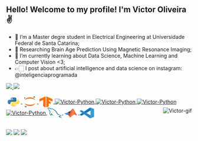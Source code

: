 ## Hello! Welcome to my profile! I'm Victor Oliveira ✌

- 🔭 I’m a Master degre student in Electrical Engineering at Universidade Federal de Santa Catarina;
- 🧠 Researching Brain Age Prediction Using Magnetic Resonance Imaging;
- 🌱 I’m currently learning about Data Science, Machine Learning and Computer Vision <3;
- 👉🏻 I post about artificial intelligence and data science on instagram: @inteligenciaprogramada

<div>
  <a href="https://github.com/victor-hro">
  <img height="180em" src="https://github-readme-stats.vercel.app/api?username=victor-hro&show_icons=true&theme=dracula&include_all_commits=true&count_private=true"/>
  <img height="180em" src="https://github-readme-stats.vercel.app/api/top-langs/?username=victor-hro&layout=compact&langs_count=7&theme=dracula"/>
</div>
<div style="display: inline_block"><br>
  <img align="center" alt="Victor-Python" height="30" width="40" src="https://raw.githubusercontent.com/devicons/devicon/master/icons/python/python-original.svg">
  <img align="center" alt="Victor-Python" height="30" width="40" src="https://raw.githubusercontent.com/devicons/devicon/master/icons/jupyter/jupyter-original.svg">
  <img align="center" alt="Victor-Python" height="30" width="40" src="https://raw.githubusercontent.com/devicons/devicon/master/icons/tensorflow/tensorflow-original.svg">
  <img align="center" alt="Victor-Python" height="30" width="80" src="https://github.com/valohai/ml-logos/blob/master/pytorch.svg">
  <img align="center" alt="Victor-Python" height="30" width="40" src="https://github.com/valohai/ml-logos/blob/master/keras.svg">
  <img align="center" alt="Victor-Python" height="30" width="40" src="https://github.com/scikit-learn/scikit-learn/blob/main/doc/logos/scikit-learn-logo.png">
  <img align="center" alt="Victor-Python" height="30" width="40" src="https://opencv.org/wp-content/uploads/2020/07/OpenCV_logo_no_text-1.svg">
  <img align="center" alt="Victor-Python" height="30" width="40" src="https://raw.githubusercontent.com/devicons/devicon/master/icons/mysql/mysql-original.svg">
  <img align="center" alt="Victor-Python" height="30" width="40" src="https://raw.githubusercontent.com/devicons/devicon/master/icons/matlab/matlab-original.svg">
  <img align="center" alt="Victor-Python" height="30" width="40" src="https://raw.githubusercontent.com/devicons/devicon/master/icons/vscode/vscode-original.svg">
  <img align="right" height="120"   align="right" alt="Victor-gif" src="https://media4.giphy.com/media/8qrrHSsrK9xpknGVNF/giphy.gif?cid=ecf05e47urh12fli595tpsaf938sugrhvwdc5sluou7pmlmh&rid=giphy.gif&ct=g">
</div>
  
##
 
<div> 
   <a href = "victoroliveira.eng@hotmail.com"><img src="https://cdn.icon-icons.com/icons2/2530/PNG/96/outlook_button_icon_151845.png" target="_blank"></a>
  <a href="https://www.linkedin.com/in/victoroliveraeng/" target="_blank"><img src="https://img.shields.io/badge/-LinkedIn-%230077B5?style=for-the-badge&logo=linkedin&logoColor=white" target="_blank"></a>    
  <a href="https://www.instagram.com/inteligencia.programada/" target="_blank"><img src="https://img.shields.io/badge/-Instagram-%23E4405F?style=for-the-badge&logo=instagram&logoColor=white" target="_blank">
</a>
</div>



